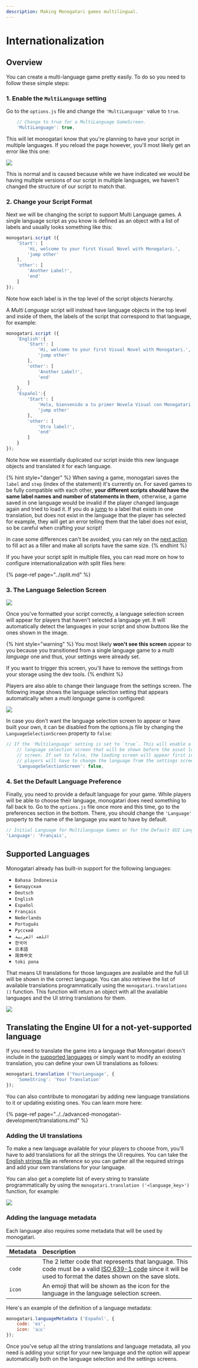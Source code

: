 ```yaml
---
description: Making Monogatari games multilingual.
---
```


# Internationalization

## Overview

You can create a multi-language game pretty easily. To do so you need to follow these simple steps:

### 1. Enable the `MultiLanguage` setting

Go to the `options.js` file and change the `'MultiLanguage'` value to `true`.

```javascript
	// Change to true for a MultiLanguage GameScreen.
	'MultiLanguage': true,
```

This will let monogatari know that you're planning to have your script in multiple languages. If you reload the page however, you'll most likely get an error like this one:

![](../../.gitbook/assets/missing-language-metadata.png)

This is normal and is caused because while we have indicated we would be having multiple versions of our script in multiple languages, we haven't changed the structure of our script to match that.

### 2. Change your Script Format

Next we will be changing the script to support Multi Language games. A single language script as you know is defined as an object with a list of labels and usually looks something like this:

```javascript
monogatari.script ({
    'Start': [
        'Hi, welcome to your first Visual Novel with Monogatari.',
        'jump other'
    ],
    'other': [
        'Another Label!',
        'end'
    ]
});
```

Note how each label is in the top level of the script objects hierarchy. 

A _Multi Language_ script will instead have language objects in the top level and inside of them, the labels of the script that correspond to that language, for example:

```javascript
monogatari.script ({
    'English':{
        'Start': [
            'Hi, welcome to your first Visual Novel with Monogatari.',
            'jump other'
        ],
        'other': [
            'Another Label!',
            'end'
        ]
    },
    'Español':{
        'Start': [
            'Hola, bienvenido a tu primer Novela Visual con Monogatari.',
            'jump other'
        ],
        'other': [
            'Otro label!',
            'end'
        ]
    }
});
```

Note how we essentially duplicated our script inside this new language objects and translated it for each language. 

{% hint style="danger" %}
When saving a game, monogatari saves the `label` and `step` \(index of the statement\) it's currently on. For saved games to be fully compatible with each other, **your different scripts should have the same label names and number of statements in them**, otherwise, a game saved in one language would be invalid if the player changed language again and tried to load it. If you do a [jump](../../script-actions/jump.md) to a label that exists in one translation, but does not exist in the language that the player has selected for example, they will get an error telling them that the label does not exist, so be careful when crafting your script!  
  
In case some differences can't be avoided, you can rely on the [next action](../../script-actions/next.md) to fill act as a filler and make all scripts have the same size. 
{% endhint %}

If you have your script split in multiple files, you can read more on how to configure internationalization with split files here:

{% page-ref page="../split.md" %}

### 3. The Language Selection Screen

![](../../.gitbook/assets/language-selection-screen.png)

Once you've formatted your script correctly, a language selection screen will appear for players that haven't selected a language yet. It will automatically detect the languages in your script and show buttons like the ones shown in the image.

{% hint style="warning" %}
You most likely **won't see this screen** appear to you because you transitioned from a single language game to a _multi language_ one and thus, your settings were already set. 

If you want to trigger this screen, you'll have to remove the settings from your storage using the dev tools.
{% endhint %}

Players are also able to change their language from the settings screen. The following image shows the language selection setting that appears automatically when a _multi language_ game is configured:

![](../../.gitbook/assets/settings-language.png)

In case you don't want the language selection screen to appear or have built your own, it can be disabled from the options.js file by changing the `LanguageSelectionScreen` property to `false`:

```javascript
// If the 'Multilanguage' setting is set to `true`. This will enable a
	// language selection screen that will be shown before the asset loading
	// screen. If set to false, the loading screen will appear first instead and
	// players will have to change the language from the settings screen.
	'LanguageSelectionScreen': false,
```

### 4. Set the Default Language Preference

Finally, you need to provide a default language for your game. While players will be able to choose their language, monogatari does need something to fall back to. Go to the `options.js` file once more and this time, go to the preferences section in the bottom. There, you should change the `'Language'` property to the name of the language you want to have by default. 

```javascript
// Initial Language for Multilanguage Games or for the Default GUI Language.
'Language': 'Français',
```

## Supported Languages

Monogatari already has built-in support for the following languages:

* `Bahasa Indonesia`
* `Беларуская`
* `Deutsch`
* `English`
* `Español`
* `Français`
* `Nederlands`
* `Português`
* `Русский`
* `اللغه العربية`
* `한국어`
* `日本語`
* `简体中文`
* `toki pona`

That means UI translations for those languages are available and the full UI will be shown in the correct language. You can also retrieve the list of available translations programmatically using the `monogatari.translations ()` function. This function will return an object with all the available languages and the UI string translations for them.

![](../../.gitbook/assets/screenshot-from-2020-10-03-00-09-41.png)

## Translating the Engine UI for a not-yet-supported language

If you need to translate the game into a language that Monogatari doesn't include in the [supported languages](internationalization.md#supported-languages) or simply want to modify an existing translation, you can define your own UI translations as follows:

```javascript
monogatari.translation ('YourLanguage', {
    'SomeString': 'Your Translation'
});
```

You can also contribute to monogatari by adding new language translations to it or updating existing ones. You can learn more here:

{% page-ref page="../../advanced-monogatari-development/translations.md" %}

### Adding the UI translations

To make a new language available for your players to choose from, you'll have to add translations for all the strings the UI requires. You can take the [English strings file](https://github.com/Monogatari/Monogatari/blob/develop/src/translations/English.js) as reference so you can gather all the required strings and add your own translations for your language.

You can also get a complete list of every string to translate programmatically by using the `monogatari.translation ('<language_key>')` function, for example:

![](../../.gitbook/assets/language-translation.png)

### Adding the language metadata

Each language also requires some metadata that will be used by monogatari.

| Metadata | Description |
| :--- | :--- |
| `code` | The 2 letter code that represents that language. This code must be a valid [ISO 639-1 code](https://en.wikipedia.org/wiki/List_of_ISO_639-1_codes) since it will be used to format the dates shown on the save slots. |
| `icon` | An emoji that will be shown as the icon for the language in the language selection screen. |

 Here's an example of the definition of a language metadata:

```javascript
monogatari.languageMetadata ('Español', {
    code: 'es', 
    icon: '🇲🇽'
});
```

Once you've setup all the string translations and language metadata, all you need is adding your script for your new language and the option will appear automatically both on the language selection and the settings screens.

